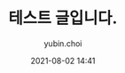 ---
layout: post
title: '테스트 글입니다.'
author: yubin.choi
comments: false
date: 2021-08-02 14:41
tags: [etc]

---